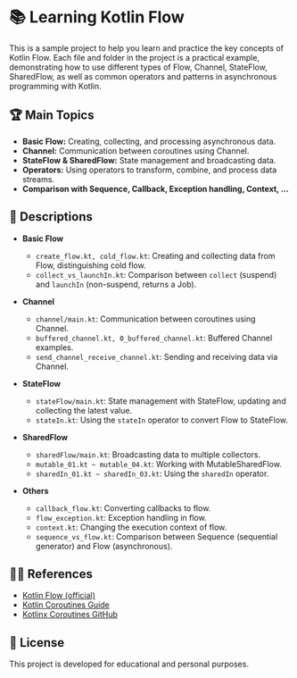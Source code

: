 # 📚 Learning Kotlin Flow 

This is a sample project to help you learn and practice the key concepts of Kotlin Flow. Each file and folder in the project is a practical example, demonstrating how to use different types of Flow, Channel, StateFlow, SharedFlow, as well as common operators and patterns in asynchronous programming with Kotlin.

## 🏆 Main Topics

- **Basic Flow:** Creating, collecting, and processing asynchronous data.
- **Channel:** Communication between coroutines using Channel.
- **StateFlow & SharedFlow:** State management and broadcasting data.
- **Operators:** Using operators to transform, combine, and process data streams.
- **Comparison with Sequence, Callback, Exception handling, Context, ...**

## 📝 Descriptions

- **Basic Flow**
  - `create_flow.kt, cold_flow.kt`: Creating and collecting data from Flow, distinguishing cold flow.
  - `collect_vs_launchIn.kt`: Comparison between `collect` (suspend) and `launchIn` (non-suspend, returns a Job).

- **Channel**
    - `channel/main.kt`: Communication between coroutines using Channel.
    - `buffered_channel.kt, 0_buffered_channel.kt`: Buffered Channel examples.
    - `send_channel_receive_channel.kt`: Sending and receiving data via Channel.

- **StateFlow**
    - `stateFlow/main.kt`: State management with StateFlow, updating and collecting the latest value.
    - `stateIn.kt`: Using the `stateIn` operator to convert Flow to StateFlow.

- **SharedFlow**
    - `sharedFlow/main.kt`: Broadcasting data to multiple collectors.
    - `mutable_01.kt ~ mutable_04.kt`: Working with MutableSharedFlow.
    - `sharedIn_01.kt ~ sharedIn_03.kt`: Using the `sharedIn` operator.

- **Others**
    - `callback_flow.kt`: Converting callbacks to flow.
    - `flow_exception.kt`: Exception handling in flow.
    - `context.kt`: Changing the execution context of flow.
    - `sequence_vs_flow.kt`: Comparison between Sequence (sequential generator) and Flow (asynchronous).

## 🧑‍🏫 References

- [Kotlin Flow (official)](https://kotlinlang.org/docs/flow.html)
- [Kotlin Coroutines Guide](https://kotlinlang.org/docs/coroutines-guide.html)
- [Kotlinx Coroutines GitHub](https://github.com/Kotlin/kotlinx.coroutines)

## 📝 License
This project is developed for educational and personal purposes.
